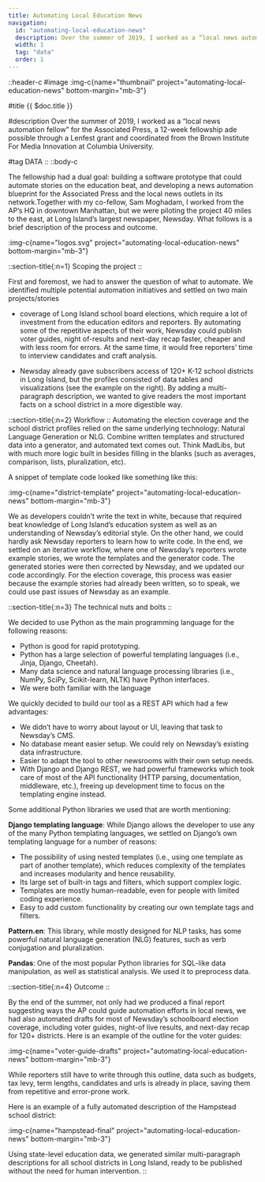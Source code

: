 ```yaml
---
title: Automating Local Education News
navigation:
  id: "automating-local-education-news"
  description: Over the summer of 2019, I worked as a “local news automation fellow” for the Associated Press...
  width: 1
  tag: "data"
  order: 1
---
```


::header-c
#image
:img-c{name="thumbnail" project="automating-local-education-news" bottom-margin="mb-3"}

#title
{{ $doc.title }}

#description
Over the summer of 2019, I worked as a “local news automation fellow” for the Associated Press, a 12-week fellowship ade possible through a Lenfest grant and coordinated from the Brown Institute For Media Innovation at Columbia University.

#tag
DATA
::
::body-c

The fellowship had a dual goal: building a software prototype that could automate stories on the education beat, and developing a news automation blueprint for the Associated Press and the local news outlets in its network.Together with my co-fellow, Sam Moghadam, I worked from the AP’s HQ in downtown Manhattan, but we were piloting the project 40 miles to the east, at Long Island’s largest newspaper, Newsday. What follows is a brief description of the process and outcome.

:img-c{name="logos.svg" project="automating-local-education-news" bottom-margin="mb-3"}

::section-title{:n=1}
Scoping the project
::

First and foremost, we had to answer the question of what to automate. We identified multiple potential automation initiatives and settled on two main projects/stories

- coverage of Long Island school board elections, which require a lot of investment from the education editors and reporters. By automating some of the repetitive aspects of their work, Newsday could publish voter guides, night of-results and next-day recap faster, cheaper and with less room for errors. At the same time, it would free reporters’ time to interview candidates and craft analysis.

- Newsday already gave subscribers access of 120+ K-12 school districts in Long Island, but the profiles consisted of data tables and visualizations (see the example on the right). By adding a multi-paragraph description, we wanted to give readers the most important facts on a school district in a more digestible way.

::section-title{:n=2}
Workflow
::
Automating the election coverage and the school district profiles relied on the same underlying technology: Natural Language Generation or NLG. Combine written templates and structured data into a generator, and automated text comes out. Think MadLibs, but with much more logic built in besides filling in the blanks (such as averages, comparison, lists, pluralization, etc).

A snippet of template code looked like something like this:

:img-c{name="district-template" project="automating-local-education-news" bottom-margin="mb-3"}

We as developers couldn’t write the text in white, because that required beat knowledge of Long Island’s education system as well as an understanding of Newsday’s editorial style. On the other hand, we could hardly ask Newsday reporters to learn how to write code. In the end, we settled on an iterative workflow, where one of Newsday’s reporters wrote example stories, we wrote the templates and the generator code. The generated stories were then corrected by Newsday, and we updated our code accordingly. For the election coverage, this process was easier because the example stories had already been written, so to speak, we could use past issues of Newsday as an example.

::section-title{:n=3}
The technical nuts and bolts
::

We decided to use Python as the main programming language for the following reasons:

- Python is good for rapid prototyping.
- Python has a large selection of powerful templating languages (i.e., Jinja, Django, Cheetah).
- Many data science and natural language processing libraries (i.e., NumPy, SciPy, Scikit-learn, NLTK) have Python interfaces.
- We were both familiar with the language

We quickly decided to build our tool as a REST API which had a few advantages:

- We didn’t have to worry about layout or UI, leaving that task to Newsday’s CMS.
- No database meant easier setup. We could rely on Newsday’s existing data infrastructure.
- Easier to adapt the tool to other newsrooms with their own setup needs.
- With Django and Django REST, we had powerful frameworks which took care of most of the API functionality (HTTP parsing, documentation, middleware, etc.), freeing up development time to focus on the templating engine instead.

Some additional Python libraries we used that are worth mentioning:

**Django templating language**: While Django allows the developer to use any of the many Python templating languages, we settled on Django’s own templating language for a number of reasons:

- The possibility of using nested templates (i.e., using one template as part of another template), which reduces complexity of the templates and increases modularity and hence reusability.
- Its large set of built-in tags and filters, which support complex logic.
- Templates are mostly human-readable, even for people with limited coding experience.
- Easy to add custom functionality by creating our own template tags and filters.

**Pattern.en**: This library, while mostly designed for NLP tasks, has some powerful natural language generation (NLG) features, such as verb conjugation and pluralization.

**Pandas**: One of the most popular Python libraries for SQL-like data manipulation, as well as statistical analysis. We used it to preprocess data.

::section-title{:n=4}
Outcome
::

By the end of the summer, not only had we produced a final report suggesting ways the AP could guide automation efforts in local news, we had also automated drafts for most of Newsday’s schoolboard election coverage, including voter guides, night-of live results, and next-day recap for 120+ districts. Here is an example of the outline for the voter guides:

:img-c{name="voter-guide-drafts" project="automating-local-education-news" bottom-margin="mb-3"}

While reporters still have to write through this outline, data such as budgets, tax levy, term lengths, candidates and urls is already in place, saving them from repetitive and error-prone work.

Here is an example of a fully automated description of the Hampstead school district:

:img-c{name="hampstead-final" project="automating-local-education-news" bottom-margin="mb-3"}

Using state-level education data, we generated similar multi-paragraph descriptions for all school districts in Long Island, ready to be published without the need for human intervention.
::
